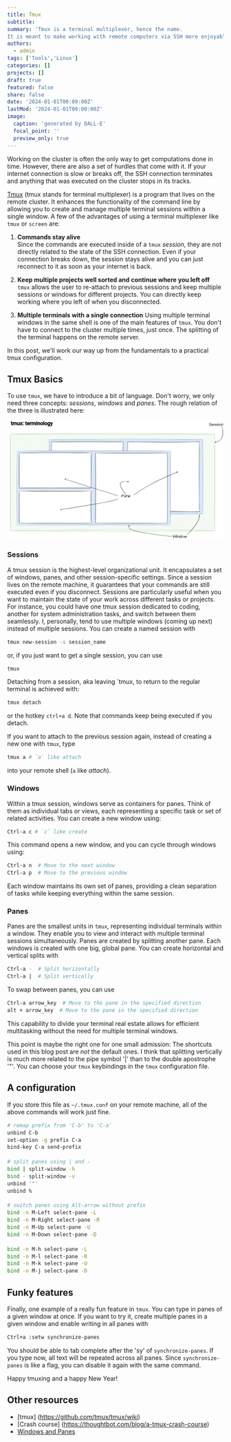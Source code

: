 ```yaml
---
title: Tmux
subtitle: 
summary: 'Tmux is a terminal multiplexer, hence the name.
It is meant to make working with remote computers via SSH more enjoyable. And it really delivers!'
authors:
  - admin
tags: ['Tools','Linux']
categories: []
projects: []
draft: true
featured: false
share: false
date: '2024-01-01T00:00:00Z'
lastMod: '2024-01-01T00:00:00Z'
image:
  caption: 'generated by DALL-E'
  focal_point: ''
  preview_only: true
---  
```

Working on the cluster is often the only way to get computations done in time.
However, there are also a set of hurdles that come with it.
If your internet connection is slow or breaks off, the SSH connection terminates and anything that was executed on the cluster stops in its tracks.

[Tmux](https://github.com/tmux/tmux) (tmux stands for terminal multiplexer) is a program that lives on the remote cluster.
It enhances the functionality of the command line by allowing you to create and manage multiple terminal sessions within a single window. 
A few of the advantages of using a terminal multiplexer like `tmux` or `screen` are:
1. **Commands stay alive**  
Since the commands are executed inside of a `tmux` *session*, they are not directly related to the state of the SSH connection.
Even if your connection breaks down, the session stays alive and you can just reconnect to it as soon as your internet is back.

2. **Keep multiple projects well sorted and continue where you left off**  
`tmux` allows the user to re-attach to previous sessions and keep multiple sessions or windows for different projects.
You can directly keep working where you left of when you disconnected.

3. **Multiple terminals with a single connection**
Using multiple terminal windows in the same shell is one of the main features of `tmux`.
You don't have to connect to the cluster multiple times, just once. The splitting of the terminal happens on the remote server.

In this post, we'll work our way up from the fundamentals to a practical tmux configuration.

## Tmux Basics
To use `tmux`, we have to introduce a bit of language.
Don't worry, we only need three concepts: *sessions*, *windows* and *panes*.
The rough relation of the three is illustrated here:

![Terminology in tmux](tmux_windows-panes.png)

### Sessions
A tmux session is the highest-level organizational unit. 
It encapsulates a set of windows, panes, and other session-specific settings. 
Since a session lives on the remote machine, it guarantees that your commands are still executed even if you disconnect.
Sessions are particularly useful when you want to maintain the state of your work across different tasks or projects. 
For instance, you could have one tmux session dedicated to coding, another for system administration tasks, and switch between them seamlessly. 
I, personally, tend to use multiple windows (coming up next) instead of multiple sessions.
You can create a named session with 
```bash
tmux new-session -s session_name
```
or, if you just want to get a single session, you can use
```bash
tmux
```

Detaching from a session, aka leaving `tmux,  to return to the regular terminal is achieved with:
```bash
tmux detach
```
or the hotkey `ctrl+a d`.
Note that commands keep being executed if you detach.

If you want to attach to the previous session again, instead of creating a new one with `tmux`, type

```bash
tmux a # `a` like attach
```
into your remote shell (`a` like *attach*).


### Windows

Within a tmux session, windows serve as containers for panes. 
Think of them as individual tabs or views, each representing a specific task or set of related activities. 
You can create a new window using:
```bash
Ctrl-a c # `c` like create
```

This command opens a new window, and you can cycle through windows using:
```bash
Ctrl-a n  # Move to the next window
Ctrl-a p  # Move to the previous window
```

Each window maintains its own set of panes, providing a clean separation of tasks while keeping everything within the same session.

### Panes
Panes are the smallest units in `tmux`, representing individual terminals within a window. 
They enable you to view and interact with multiple terminal sessions simultaneously. 
Panes are created by splitting another pane.
Each windows is created with one big, global pane.
You can create horizontal and vertical splits with
```bash
Ctrl-a -  # Split horizontally
Ctrl-a |  # Split vertically
```

To swap between panes, you can use

```bash
Ctrl-a arrow_key  # Move to the pane in the specified direction
alt + arrow_key  # Move to the pane in the specified direction
```

This capability to divide your terminal real estate allows for efficient multitasking without the need for multiple terminal windows.

This point is maybe the right one for one small admission: 
The shortcuts used in this blog post are *not* the default ones.
I think that splitting vertically is much more related to the pipe symbol '|' than to the double apostrophe '"'.
You can choose your `tmux` keybindings in the `tmux` configuration file.

## A configuration
If you store this file as `~/.tmux.conf` on your remote machine, all of the above commands will work just fine.

```bash {linenos=true}
# remap prefix from 'C-b' to 'C-a'
unbind C-b
set-option -g prefix C-a
bind-key C-a send-prefix

# split panes using | and -
bind | split-window -h
bind - split-window -v
unbind '"'
unbind %

# switch panes using Alt-arrow without prefix
bind -n M-Left select-pane -L
bind -n M-Right select-pane -R
bind -n M-Up select-pane -U
bind -n M-Down select-pane -D

bind -n M-h select-pane -L
bind -n M-l select-pane -R
bind -n M-k select-pane -U
bind -n M-j select-pane -D
```

## Funky features
Finally, one example of a really fun feature in `tmux`. 
You can type in panes of a given window at once.
If you  want to try it, create multiple panes in a given window and enable writing in all panes with
```bash
Ctrl+a :setw synchronize-panes
```
You should be able to tab complete after the 'sy' of `synchronize-panes`.
If you type now, all text will be repeated across all panes.
Since `synchronize-panes` is like a flag, you can disable it again with the same command.

Happy tmuxing and a happy New Year!

## Other resources
- [tmux] (https://github.com/tmux/tmux/wiki)
- [Crash course] (https://thoughtbot.com/blog/a-tmux-crash-course)
- [Windows and Panes](https://arcolinux.com/everthing-you-need-to-know-about-tmux-panes/#:~:text=A%20Window%20holds%20one%20or,can%20have%20several%20panes%20open.)
